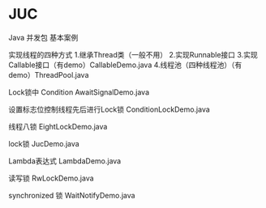 # JUC
Java 并发包 基本案例

实现线程的四种方式
1.继承Thread类（一般不用）
2.实现Runnable接口
3.实现Callable接口（有demo）CallableDemo.java
4.线程池（四种线程池）（有demo）ThreadPool.java

Lock锁中 Condition AwaitSignalDemo.java

设置标志位控制线程先后进行Lock锁 ConditionLockDemo.java

线程八锁 EightLockDemo.java

lock锁 JucDemo.java

Lambda表达式 LambdaDemo.java

读写锁 RwLockDemo.java

synchronized 锁 WaitNotifyDemo.java